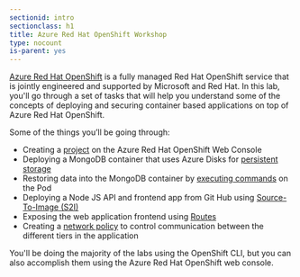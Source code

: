 ```yaml
---
sectionid: intro
sectionclass: h1
title: Azure Red Hat OpenShift Workshop
type: nocount
is-parent: yes
---
```


[Azure Red Hat OpenShift](https://azure.microsoft.com/en-us/services/openshift/) is a fully managed Red Hat OpenShift service that is jointly engineered and supported by Microsoft and Red Hat. In this lab, you'll go through a set of tasks that will help you understand some of the concepts of deploying and securing container based applications on top of Azure Red Hat OpenShift.

Some of the things you’ll be going through:

- Creating a [project](https://docs.openshift.com/aro/dev_guide/projects.html) on the Azure Red Hat OpenShift Web Console
- Deploying a MongoDB container that uses Azure Disks for [persistent storage](https://docs.openshift.com/aro/dev_guide/persistent_volumes.html)
- Restoring data into the MongoDB container by [executing commands](https://docs.openshift.com/aro/dev_guide/executing_remote_commands.html) on the Pod
- Deploying a Node JS API and frontend app from Git Hub using [Source-To-Image (S2I)](https://docs.openshift.com/aro/creating_images/s2i.html)
- Exposing the web application frontend using [Routes](https://docs.openshift.com/aro/dev_guide/routes.html)
- Creating a [network policy](https://docs.openshift.com/aro/admin_guide/managing_networking.html#admin-guide-networking-networkpolicy) to control communication between the different tiers in the application

You'll be doing the majority of the labs using the OpenShift CLI, but you can also accomplish them using the Azure Red Hat OpenShift web console.
